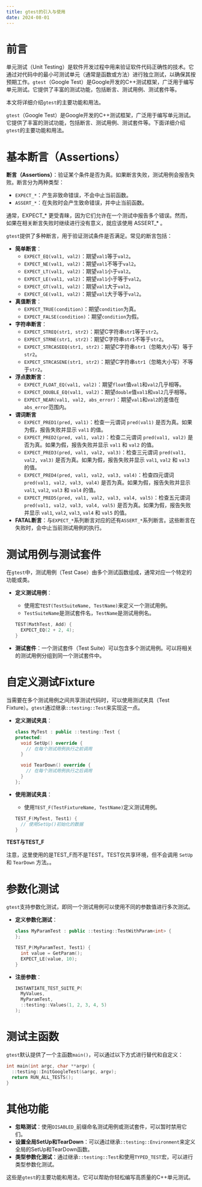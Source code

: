 ```yaml
---
title: gtest的引入与使用
date: 2024-08-01
---
```


# 前言

单元测试（Unit Testing）是软件开发过程中用来验证软件代码正确性的技术。它通过对代码中的最小可测试单元（通常是函数或方法）进行独立测试，以确保其按预期工作。`gtest`（Google Test）是Google开发的C++测试框架，广泛用于编写单元测试。它提供了丰富的测试功能，包括断言、测试用例、测试套件等。

本文将详细介绍`gtest`的主要功能和用法。

`gtest`（Google Test）是Google开发的C++测试框架，广泛用于编写单元测试。它提供了丰富的测试功能，包括断言、测试用例、测试套件等。下面详细介绍`gtest`的主要功能和用法。

# 基本断言（Assertions）

**断言（Assertions）**：验证某个条件是否为真。如果断言失败，测试用例会报告失败。断言分为两种类型：

- `EXPECT_*`：产生非致命错误，不会中止当前函数。
- `ASSERT_*`：在失败时会产生致命错误，并中止当前函数。

通常，EXPECT_* 更受青睐，因为它们允许在一个测试中报告多个错误。然而，如果在相关断言失败时继续进行没有意义，就应该使用 ASSERT_* 。

`gtest`提供了多种断言，用于验证测试条件是否满足。常见的断言包括：

- **简单断言**：
  - `EXPECT_EQ(val1, val2)`：期望`val1`等于`val2`。
  - `EXPECT_NE(val1, val2)`：期望`val1`不等于`val2`。
  - `EXPECT_LT(val1, val2)`：期望`val1`小于`val2`。
  - `EXPECT_LE(val1, val2)`：期望`val1`小于等于`val2`。
  - `EXPECT_GT(val1, val2)`：期望`val1`大于`val2`。
  - `EXPECT_GE(val1, val2)`：期望`val1`大于等于`val2`。
- **真值断言**：
  - `EXPECT_TRUE(condition)`：期望`condition`为真。
  - `EXPECT_FALSE(condition)`：期望`condition`为假。
- **字符串断言**：
  - `EXPECT_STREQ(str1, str2)`：期望C字符串`str1`等于`str2`。
  - `EXPECT_STRNE(str1, str2)`：期望C字符串`str1`不等于`str2`。
  - `EXPECT_STRCASEEQ(str1, str2)`：期望C字符串`str1`（忽略大小写）等于`str2`。
  - `EXPECT_STRCASENE(str1, str2)`：期望C字符串`str1`（忽略大小写）不等于`str2`。
- **浮点数断言**：
  - `EXPECT_FLOAT_EQ(val1, val2)`：期望`float`值`val1`和`val2`几乎相等。
  - `EXPECT_DOUBLE_EQ(val1, val2)`：期望`double`值`val1`和`val2`几乎相等。
  - `EXPECT_NEAR(val1, val2, abs_error)`：期望`val1`和`val2`的差值在`abs_error`范围内。
- **谓词断言**
  - `EXPECT_PRED1(pred, val1)`：检查一元谓词 `pred(val1)` 是否为真。如果为假，报告失败并显示 `val1` 的值。
  - `EXPECT_PRED2(pred, val1, val2)`：检查二元谓词 `pred(val1, val2)` 是否为真。如果为假，报告失败并显示 `val1` 和 `val2` 的值。
  - `EXPECT_PRED3(pred, val1, val2, val3)`：检查三元谓词 `pred(val1, val2, val3)` 是否为真。如果为假，报告失败并显示 `val1`, `val2` 和 `val3` 的值。
  - `EXPECT_PRED4(pred, val1, val2, val3, val4)`：检查四元谓词 `pred(val1, val2, val3, val4)` 是否为真。如果为假，报告失败并显示 `val1`, `val2`, `val3` 和 `val4` 的值。
  - `EXPECT_PRED5(pred, val1, val2, val3, val4, val5)`：检查五元谓词 `pred(val1, val2, val3, val4, val5)` 是否为真。如果为假，报告失败并显示 `val1`, `val2`, `val3`, `val4` 和 `val5` 的值。
- **FATAL断言**：与`EXPECT_*`系列断言对应的还有`ASSERT_*`系列断言。这些断言在失败时，会中止当前测试用例的执行。

# 测试用例与测试套件

在`gtest`中，测试用例（Test Case）由多个测试函数组成，通常对应一个特定的功能或类。

- **定义测试用例**：
  - 使用宏`TEST(TestSuiteName, TestName)`来定义一个测试用例。
  - `TestSuiteName`是测试套件名，`TestName`是测试用例名。

  ```cpp
  TEST(MathTest, Add) {
    EXPECT_EQ(2 + 2, 4);
  }
  ```

- **测试套件**：一个测试套件（Test Suite）可以包含多个测试用例。可以将相关的测试用例分组到同一个测试套件中。

# 自定义测试Fixture

当需要在多个测试用例之间共享测试代码时，可以使用测试夹具（Test Fixture）。`gtest`通过继承`::testing::Test`来实现这一点。

- **定义测试夹具**：
  
  ```cpp
  class MyTest : public ::testing::Test {
  protected:
    void SetUp() override {
      // 在每个测试用例执行之前调用
    }
  
    void TearDown() override {
      // 在每个测试用例执行之后调用
    }
  };
  ```

- **使用测试夹具**：
  
  - 使用`TEST_F(TestFixtureName, TestName)`定义测试用例。
  
  ```cpp
  TEST_F(MyTest, Test1) {
    // 使用SetUp()初始化的数据
  }
  ```

**TEST与TEST_F**

注意，这里使用的是TEST_F而不是TEST。TEST仅共享环境，但不会调用 `SetUp` 和 `TearDown` 方法。。

# 参数化测试

`gtest`支持参数化测试，即同一个测试用例可以使用不同的参数值进行多次测试。

- **定义参数化测试**：
  
  ```cpp
  class MyParamTest : public ::testing::TestWithParam<int> {
  };
  
  TEST_P(MyParamTest, Test1) {
    int value = GetParam();
    EXPECT_LE(value, 10);
  }
  ```

- **注册参数**：
  
  ```cpp
  INSTANTIATE_TEST_SUITE_P(
    MyValues,
    MyParamTest,
    ::testing::Values(1, 2, 3, 4, 5)
  );
  ```

# 测试主函数

`gtest`默认提供了一个主函数`main()`，可以通过以下方式进行替代和自定义：

```cpp
int main(int argc, char **argv) {
  ::testing::InitGoogleTest(&argc, argv);
  return RUN_ALL_TESTS();
}
```

# 其他功能

- **忽略测试**：使用`DISABLED_`前缀命名测试用例或测试套件，可以暂时禁用它们。
- **设置全局SetUp和TearDown**：可以通过继承`::testing::Environment`来定义全局的SetUp和TearDown函数。
- **类型参数化测试**：通过继承`::testing::Test`和使用`TYPED_TEST`宏，可以进行类型参数化测试。

这些是`gtest`的主要功能和用法，它可以帮助你轻松编写高质量的C++单元测试。